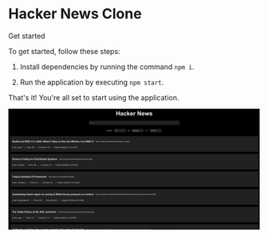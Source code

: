 # Hacker News Clone
Get started

To get started, follow these steps:

1. Install dependencies by running the command `npm i`.

2. Run the application by executing `npm start`.

That's it! You're all set to start using the application.

![Screenshot](screenshot_readme.png)
